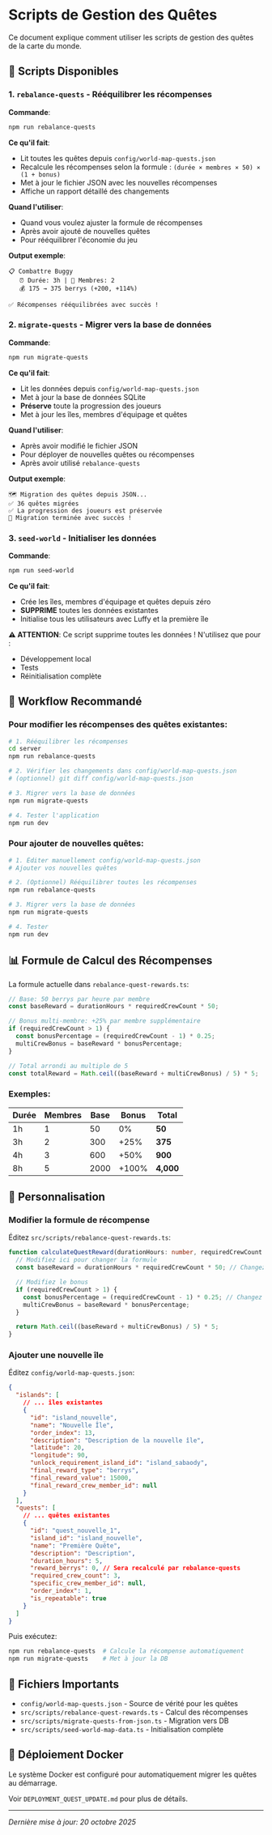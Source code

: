 # Scripts de Gestion des Quêtes

Ce document explique comment utiliser les scripts de gestion des quêtes de la carte du monde.

## 📜 Scripts Disponibles

### 1. `rebalance-quests` - Rééquilibrer les récompenses

**Commande**:
```bash
npm run rebalance-quests
```

**Ce qu'il fait**:
- Lit toutes les quêtes depuis `config/world-map-quests.json`
- Recalcule les récompenses selon la formule : `(durée × membres × 50) × (1 + bonus)`
- Met à jour le fichier JSON avec les nouvelles récompenses
- Affiche un rapport détaillé des changements

**Quand l'utiliser**:
- Quand vous voulez ajuster la formule de récompenses
- Après avoir ajouté de nouvelles quêtes
- Pour rééquilibrer l'économie du jeu

**Output exemple**:
```
📋 Combattre Buggy
   ⏰ Durée: 3h | 👥 Membres: 2
   💰 175 → 375 berrys (+200, +114%)

✅ Récompenses rééquilibrées avec succès !
```

### 2. `migrate-quests` - Migrer vers la base de données

**Commande**:
```bash
npm run migrate-quests
```

**Ce qu'il fait**:
- Lit les données depuis `config/world-map-quests.json`
- Met à jour la base de données SQLite
- **Préserve** toute la progression des joueurs
- Met à jour les îles, membres d'équipage et quêtes

**Quand l'utiliser**:
- Après avoir modifié le fichier JSON
- Pour déployer de nouvelles quêtes ou récompenses
- Après avoir utilisé `rebalance-quests`

**Output exemple**:
```
🗺️ Migration des quêtes depuis JSON...
✅ 36 quêtes migrées
✅ La progression des joueurs est préservée
🎉 Migration terminée avec succès !
```

### 3. `seed-world` - Initialiser les données

**Commande**:
```bash
npm run seed-world
```

**Ce qu'il fait**:
- Crée les îles, membres d'équipage et quêtes depuis zéro
- **SUPPRIME** toutes les données existantes
- Initialise tous les utilisateurs avec Luffy et la première île

**⚠️ ATTENTION**: Ce script supprime toutes les données ! N'utilisez que pour :
- Développement local
- Tests
- Réinitialisation complète

## 🔄 Workflow Recommandé

### Pour modifier les récompenses des quêtes existantes:

```bash
# 1. Rééquilibrer les récompenses
cd server
npm run rebalance-quests

# 2. Vérifier les changements dans config/world-map-quests.json
# (optionnel) git diff config/world-map-quests.json

# 3. Migrer vers la base de données
npm run migrate-quests

# 4. Tester l'application
npm run dev
```

### Pour ajouter de nouvelles quêtes:

```bash
# 1. Éditer manuellement config/world-map-quests.json
# Ajouter vos nouvelles quêtes

# 2. (Optionnel) Rééquilibrer toutes les récompenses
npm run rebalance-quests

# 3. Migrer vers la base de données
npm run migrate-quests

# 4. Tester
npm run dev
```

## 📊 Formule de Calcul des Récompenses

La formule actuelle dans `rebalance-quest-rewards.ts`:

```typescript
// Base: 50 berrys par heure par membre
const baseReward = durationHours * requiredCrewCount * 50;

// Bonus multi-membre: +25% par membre supplémentaire
if (requiredCrewCount > 1) {
  const bonusPercentage = (requiredCrewCount - 1) * 0.25;
  multiCrewBonus = baseReward * bonusPercentage;
}

// Total arrondi au multiple de 5
const totalReward = Math.ceil((baseReward + multiCrewBonus) / 5) * 5;
```

### Exemples:

| Durée | Membres | Base | Bonus | Total |
|-------|---------|------|-------|-------|
| 1h | 1 | 50 | 0% | **50** |
| 3h | 2 | 300 | +25% | **375** |
| 4h | 3 | 600 | +50% | **900** |
| 8h | 5 | 2000 | +100% | **4,000** |

## 🔧 Personnalisation

### Modifier la formule de récompense

Éditez `src/scripts/rebalance-quest-rewards.ts`:

```typescript
function calculateQuestReward(durationHours: number, requiredCrewCount: number): number {
  // Modifiez ici pour changer la formule
  const baseReward = durationHours * requiredCrewCount * 50; // Changez 50 pour ajuster la base

  // Modifiez le bonus
  if (requiredCrewCount > 1) {
    const bonusPercentage = (requiredCrewCount - 1) * 0.25; // Changez 0.25 pour ajuster le bonus
    multiCrewBonus = baseReward * bonusPercentage;
  }

  return Math.ceil((baseReward + multiCrewBonus) / 5) * 5;
}
```

### Ajouter une nouvelle île

Éditez `config/world-map-quests.json`:

```json
{
  "islands": [
    // ... îles existantes
    {
      "id": "island_nouvelle",
      "name": "Nouvelle Île",
      "order_index": 13,
      "description": "Description de la nouvelle île",
      "latitude": 20,
      "longitude": 90,
      "unlock_requirement_island_id": "island_sabaody",
      "final_reward_type": "berrys",
      "final_reward_value": 15000,
      "final_reward_crew_member_id": null
    }
  ],
  "quests": [
    // ... quêtes existantes
    {
      "id": "quest_nouvelle_1",
      "island_id": "island_nouvelle",
      "name": "Première Quête",
      "description": "Description",
      "duration_hours": 5,
      "reward_berrys": 0, // Sera recalculé par rebalance-quests
      "required_crew_count": 3,
      "specific_crew_member_id": null,
      "order_index": 1,
      "is_repeatable": true
    }
  ]
}
```

Puis exécutez:
```bash
npm run rebalance-quests  # Calcule la récompense automatiquement
npm run migrate-quests    # Met à jour la DB
```

## 📝 Fichiers Importants

- `config/world-map-quests.json` - Source de vérité pour les quêtes
- `src/scripts/rebalance-quest-rewards.ts` - Calcul des récompenses
- `src/scripts/migrate-quests-from-json.ts` - Migration vers DB
- `src/scripts/seed-world-map-data.ts` - Initialisation complète

## 🐳 Déploiement Docker

Le système Docker est configuré pour automatiquement migrer les quêtes au démarrage.

Voir `DEPLOYMENT_QUEST_UPDATE.md` pour plus de détails.

---

*Dernière mise à jour: 20 octobre 2025*
